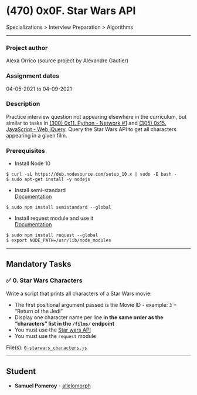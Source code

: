 # (470) 0x0F. Star Wars API
Specializations > Interview Preparation > Algorithms

---

### Project author
Alexa Orrico (source project by Alexandre Gautier)

### Assignment dates
04-05-2021 to 04-09-2021

### Description
Practice interview question not appearing elsewhere in the curriculum, but similar to tasks in [(300) 0x11. Python - Network #1](https://github.com/allelomorph/holbertonschool-higher_level_programming/tree/master/0x11-python-network_1) and [(305) 0x15. JavaScript - Web jQuery](https://github.com/allelomorph/holbertonschool-higher_level_programming/tree/master/0x15-javascript-web_jquery). Query the Star Wars API to get all characters appearing in a given film.

### Prerequisites
* Install Node 10
```
$ curl -sL https://deb.nodesource.com/setup_10.x | sudo -E bash -
$ sudo apt-get install -y nodejs
```

* Install semi-standard\
[Documentation](https://github.com/standard/semistandard)
```
$ sudo npm install semistandard --global
```

* Install request module and use it\
[Documentation](https://github.com/request/request)
```
$ sudo npm install request --global
$ export NODE_PATH=/usr/lib/node_modules
```
---

## Mandatory Tasks

### :white_check_mark: 0. Star Wars Characters
Write a script that prints all characters of a Star Wars movie:

* The first positional argument passed is the Movie ID - example: `3` = “Return of the Jedi”
* Display one character name per line **in the same order as the “characters” list in the `/films/` endpoint**
* You must use the [Star wars API](https://swapi-api.hbtn.io/)
* You must use the `request` module

File(s): [`0-starwars_characters.js`](./0-starwars_characters.js)

---

## Student
* **Samuel Pomeroy** - [allelomorph](github.com/allelomorph)

